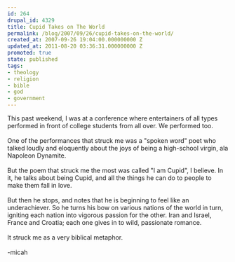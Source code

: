 ```yaml
---
id: 264
drupal_id: 4329
title: Cupid Takes on The World
permalink: /blog/2007/09/26/cupid-takes-on-the-world/
created_at: 2007-09-26 19:04:00.000000000 Z
updated_at: 2011-08-20 03:36:31.000000000 Z
promoted: true
state: published
tags:
- theology
- religion
- bible
- god
- government
---
```

This past weekend, I was at a conference where entertainers of all types performed in front of college students from all over. We performed too.<br /><br />One of the performances that struck me was a "spoken word" poet who talked loudly and eloquently about the joys of being a high-school virgin, ala Napoleon Dynamite.<br /><br />But the poem that struck me the most was called "I am Cupid", I believe. In it, he talks about being Cupid, and all the things he can do to people to make them fall in love.<br /><br />But then he stops, and notes that he is beginning to feel like an underachiever. So he turns his bow on various nations of the world in turn, igniting each nation into vigorous passion for the other. Iran and Israel, France and Croatia; each one gives in to wild, passionate romance.<br /><br />It struck me as a very biblical metaphor.<br /><br />-micah
